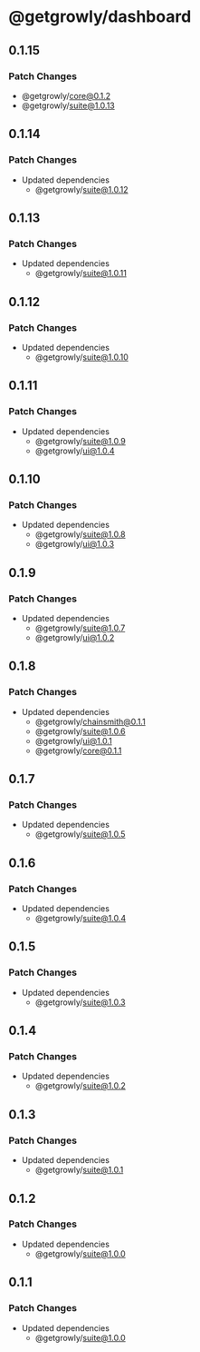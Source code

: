 # @getgrowly/dashboard

## 0.1.15

### Patch Changes

- @getgrowly/core@0.1.2
- @getgrowly/suite@1.0.13

## 0.1.14

### Patch Changes

- Updated dependencies
  - @getgrowly/suite@1.0.12

## 0.1.13

### Patch Changes

- Updated dependencies
  - @getgrowly/suite@1.0.11

## 0.1.12

### Patch Changes

- Updated dependencies
  - @getgrowly/suite@1.0.10

## 0.1.11

### Patch Changes

- Updated dependencies
  - @getgrowly/suite@1.0.9
  - @getgrowly/ui@1.0.4

## 0.1.10

### Patch Changes

- Updated dependencies
  - @getgrowly/suite@1.0.8
  - @getgrowly/ui@1.0.3

## 0.1.9

### Patch Changes

- Updated dependencies
  - @getgrowly/suite@1.0.7
  - @getgrowly/ui@1.0.2

## 0.1.8

### Patch Changes

- Updated dependencies
  - @getgrowly/chainsmith@0.1.1
  - @getgrowly/suite@1.0.6
  - @getgrowly/ui@1.0.1
  - @getgrowly/core@0.1.1

## 0.1.7

### Patch Changes

- Updated dependencies
  - @getgrowly/suite@1.0.5

## 0.1.6

### Patch Changes

- Updated dependencies
  - @getgrowly/suite@1.0.4

## 0.1.5

### Patch Changes

- Updated dependencies
  - @getgrowly/suite@1.0.3

## 0.1.4

### Patch Changes

- Updated dependencies
  - @getgrowly/suite@1.0.2

## 0.1.3

### Patch Changes

- Updated dependencies
  - @getgrowly/suite@1.0.1

## 0.1.2

### Patch Changes

- Updated dependencies
  - @getgrowly/suite@1.0.0

## 0.1.1

### Patch Changes

- Updated dependencies
  - @getgrowly/suite@1.0.0
